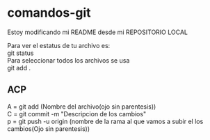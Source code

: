 # comandos-git

Estoy modificando mi README desde mi REPOSITORIO LOCAL   

Para ver el estatus de tu archivo es: \
git status \
Para seleccionar todos los archivos se usa \
git add . 

## ACP

A = git add (Nombre del archivo(ojo sin parentesis)) \
C = git commit -m "Descripcion de los cambios" \
p = git push -u origin (nombre de la rama al que vamos a subir el los cambios(Ojo sin parentesis))
